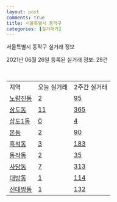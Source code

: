 ```yaml
---
layout: post
comments: true
title: 서울특별시 동작구
categories: [실거래가]
---
```


서울특별시 동작구 실거래 정보

2021년 06월 26일 등록된 실거래 정보: 29건

<script type="text/javascript">
  google.charts.load('current', {'packages':['corechart']});
  google.charts.setOnLoadCallback(drawChart);

  function drawChart() {
    var data = google.visualization.arrayToDataTable([['거래일', '매매', '전월세', '전매'], ['2021-02', 0, 26, 0], ['2021-03', 2, 132, 0], ['2021-04', 86, 231, 0], ['2021-05', 156, 432, 0], ['2021-06', 41, 225, 0]]);

    var options = {
      title: '최근 유형별 거래량 추이',
      legend: { position: 'bottom' }
    };

    var chart = new google.visualization.LineChart(document.getElementById('columnchart_material'));
    chart.draw(data, (options));
  }
</script>

<div id="columnchart_material" style="width: 450px; margin-left: -35px"></div>
<br>
<table class="sortable">
  <tr>
    <td>지역</td>
    <td>오늘 실거래</td>
    <td>2주간 실거래</td>
  </tr>

  
  <tr class="item">
    <td><a href="1159010100.html">노량진동</a></td>
    <td><a href="1159010100.html">2</a></td>
    <td><a href="1159010100.html">95</a></td>
  </tr>
    

  <tr class="item">
    <td><a href="1159010200.html">상도동</a></td>
    <td><a href="1159010200.html">11</a></td>
    <td><a href="1159010200.html">365</a></td>
  </tr>
    

  <tr class="item">
    <td><a href="1159010300.html">상도1동</a></td>
    <td><a href="1159010300.html">0</a></td>
    <td><a href="1159010300.html">4</a></td>
  </tr>
    

  <tr class="item">
    <td><a href="1159010400.html">본동</a></td>
    <td><a href="1159010400.html">2</a></td>
    <td><a href="1159010400.html">90</a></td>
  </tr>
    

  <tr class="item">
    <td><a href="1159010500.html">흑석동</a></td>
    <td><a href="1159010500.html">3</a></td>
    <td><a href="1159010500.html">183</a></td>
  </tr>
    

  <tr class="item">
    <td><a href="1159010600.html">동작동</a></td>
    <td><a href="1159010600.html">2</a></td>
    <td><a href="1159010600.html">35</a></td>
  </tr>
    

  <tr class="item">
    <td><a href="1159010700.html">사당동</a></td>
    <td><a href="1159010700.html">7</a></td>
    <td><a href="1159010700.html">313</a></td>
  </tr>
    

  <tr class="item">
    <td><a href="1159010800.html">대방동</a></td>
    <td><a href="1159010800.html">1</a></td>
    <td><a href="1159010800.html">114</a></td>
  </tr>
    

  <tr class="item">
    <td><a href="1159010900.html">신대방동</a></td>
    <td><a href="1159010900.html">1</a></td>
    <td><a href="1159010900.html">132</a></td>
  </tr>
    


</table>


    